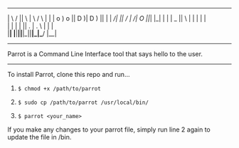 ____   ____  ____   ____   ___   ______
|    \ /    ||    \ |    \ /   \ |      |
|  o  )  o  ||  D  )|  D  )     ||      |
|   _/|     ||    / |    /|  O  ||_|  |_|
|  |  |  _  ||    \ |    \|     |  |  |  
|  |  |  |  ||  .  \|  .  \     |  |  |  
|__|  |__|__||__|\_||__|\_|\___/   |__|  

-------

Parrot is a Command Line Interface tool that says hello to the user.

-------

To install Parrot, clone this repo and run...

1. `$ chmod +x /path/to/parrot`

2. `$ sudo cp /path/to/parrot /usr/local/bin/`

3. `$ parrot <your_name>`

If you make any changes to your parrot file, simply run line 2 again to update the file in /bin.
